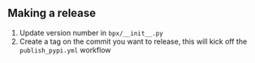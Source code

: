 ## Making a release

1. Update version number in `bpx/__init__.py`
2. Create a tag on the commit you want to release, this will kick off the `publish_pypi.yml` workflow
